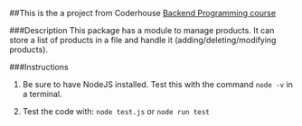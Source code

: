 ##This is the a project from Coderhouse [Backend Programming course ](http://https://www.coderhouse.es/online/programacion-backend "link")

###Description
This package has a module to manage products. It can store a list of products in a file and handle it (adding/deleting/modifying products).

###Instructions

1. Be sure to have NodeJS installed. Test this with the command 
	`node -v`
in a terminal.


2. Test the code with:
`node test.js`
or
`node run test`



